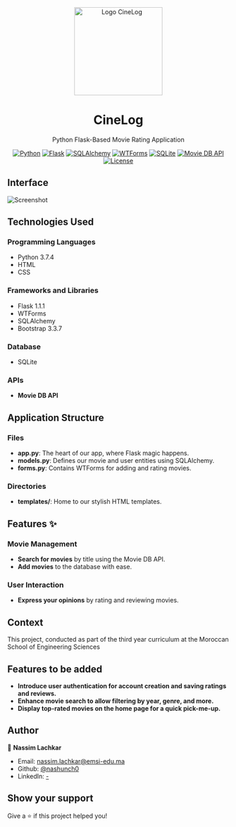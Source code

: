 <div align="center">
  <img src="https://github.com/nashunch0/CineLog/blob/main/OIG2.jpeg" alt="Logo CineLog" style="width:200px;height:200px;")>
<h1>  CineLog</h1>
<p>Python Flask-Based Movie Rating Application </p>
<p>
  <a href="https://www.python.org/"><img src="https://img.shields.io/badge/python-3.8%2B-blue.svg" alt="Python"></a>
  <a href="https://flask.palletsprojects.com/"><img src="https://img.shields.io/badge/Flask-1.1.2-blue.svg" alt="Flask"></a>
  <a href="https://www.sqlalchemy.org/"><img src="https://img.shields.io/badge/SQLAlchemy-1.3.23-blue.svg" alt="SQLAlchemy"></a>
  <a href="https://wtforms.readthedocs.io/"><img src="https://img.shields.io/badge/WTForms-2.3.3-blue.svg" alt="WTForms"></a>
  <a href="https://www.sqlite.org/"><img src="https://img.shields.io/badge/SQLite-3-blue.svg" alt="SQLite"></a>
  <a href="https://www.themoviedb.org/documentation/api"><img src="https://img.shields.io/badge/MovieDBAPI-3-blue.svg" alt="Movie DB API"></a>
  <a href="https://github.com/nashunch0/CineLog/blob/main/LICENSE"><img src="https://img.shields.io/badge/license-MIT-green.svg" alt="License"></a>

</p>
</div>



## Interface
<img src="https://github.com/nashunch0/CineLog/blob/main/Screenshot_new.png" alt="Screenshot">



## Technologies Used 
### Programming Languages
* Python 3.7.4
* HTML  
* CSS
### Frameworks and Libraries
* Flask 1.1.1
* WTForms
* SQLAlchemy
* Bootstrap 3.3.7
### Database
* SQLite
### APIs
* **Movie DB API** 

## Application Structure
### Files
* **app.py**: The heart of our app, where Flask magic happens.
* **models.py**: Defines our movie and user entities using SQLAlchemy.
* **forms.py**: Contains WTForms for adding and rating movies.

### Directories
* **templates/**: Home to our stylish HTML templates.

## Features ✨
### Movie Management
* **Search for movies** by title using the Movie DB API.
* **Add movies** to the database with ease.

### User Interaction
* **Express your opinions** by rating and reviewing movies.

## Context
  This project, conducted as part of the third year curriculum at the Moroccan School of Engineering Sciences 
## Features to be added 

* **Introduce user authentication for account creation and saving ratings and reviews.**
* **Enhance movie search to allow filtering by year, genre, and more.**
* **Display top-rated movies on the home page for a quick pick-me-up.**
## Author

👤 **Nassim Lachkar**

* Email: nassim.lachkar@emsi-edu.ma
* Github: [@nashunch0](https://github.com/nashunch0/)
* LinkedIn: [-](-)

## Show your support

Give a ⭐️ if this project helped you!
